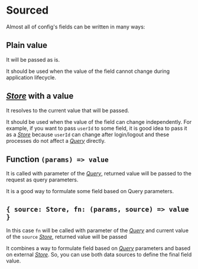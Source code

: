 # Sourced

Almost all of config's fields can be written in many ways:

## Plain value

It will be passed as is.

It should be used when the value of the field cannot change during application lifecycle.

## [_Store_](https://effector.dev/docs/api/effector/store) with a value

It resolves to the current value that will be passed.

It should be used when the value of the field can change independently. For example, if you want to pass `userId` to some field, it is good idea to pass it as a [_Store_](https://effector.dev/docs/api/effector/store) because `userId` can change after login/logout and these processes do not affect a [_Query_](./query.md) directly.

## Function `(params) => value`

It is called with parameter of the [_Query_](./query.md), returned value will be passed to the request as query parameters.

It is a good way to formulate some field based on Query parameters.

## `{ source: Store, fn: (params, source) => value }`

In this case `fn` will be called with parameter of the [_Query_](./query.md) and current value of the `source` [_Store_](https://effector.dev/docs/api/effector/store), returned value will be passed

It combines a way to formulate field based on [_Query_](./query.md) parameters and based on external [_Store_](https://effector.dev/docs/api/effector/store). So, you can use both data sources to define the final field value.
